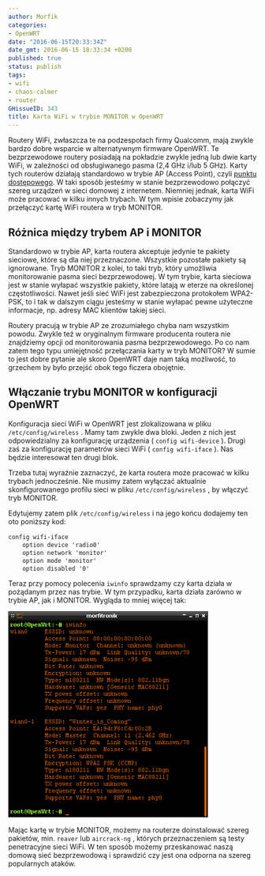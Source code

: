 ```yaml
---
author: Morfik
categories:
- OpenWRT
date: "2016-06-15T20:33:34Z"
date_gmt: 2016-06-15 18:33:34 +0200
published: true
status: publish
tags:
- wifi
- chaos-calmer
- router
GHissueID: 343
title: Karta WiFi w trybie MONITOR w OpenWRT
---
```


Routery WiFi, zwłaszcza te na podzespołach firmy Qualcomm, mają zwykle bardzo dobre wsparcie w
alternatywnym firmware OpenWRT. Te bezprzewodowe routery posiadają na pokładzie zwykle jedną lub
dwie karty WiFi, w zależności od obsługiwanego pasma (2,4 GHz i/lub 5 GHz). Karty tych routerów
działają standardowo w trybie AP (Access Point), czyli [punktu dostępowego][1]. W taki sposób
jesteśmy w stanie bezprzewodowo połączyć szereg urządzeń w sieci domowej z internetem. Niemniej
jednak, karta WiFi może pracować w kilku innych trybach. W tym wpisie zobaczymy jak przełączyć
kartę WiFi routera w tryb MONITOR.

<!--more-->
## Różnica między trybem AP i MONITOR

Standardowo w trybie AP, karta routera akceptuje jedynie te pakiety sieciowe, które są dla niej
przeznaczone. Wszystkie pozostałe pakiety są ignorowane. Tryb MONITOR z kolei, to taki tryb, który
umożliwia monitorowanie pasma sieci bezprzewodowej. W tym trybie, karta sieciowa jest w stanie
wyłapać wszystkie pakiety, które latają w eterze na określonej częstotliwości. Nawet jeśli sieć
WiFi jest zabezpieczona protokołem WPA2-PSK, to i tak w dalszym ciągu jesteśmy w stanie wyłapać
pewne użyteczne informacje, np. adresy MAC klientów takiej sieci.

Routery pracują w trybie AP ze zrozumiałego chyba nam wszystkim powodu. Zwykle też w oryginalnym
firmware producenta routera nie znajdziemy opcji od monitorowania pasma bezprzewodowego. Po co nam
zatem tego typu umiejętność przełączania karty w tryb MONITOR? W sumie to jest dobre pytanie ale
skoro OpenWRT daje nam taką możliwość, to grzechem by było przejść obok tego ficzera obojętnie.

## Włączanie trybu MONITOR w konfiguracji OpenWRT

Konfiguracja sieci WiFi w OpenWRT jest zlokalizowana w pliku `/etc/config/wireless` . Mamy tam
zwykle dwa bloki. Jeden z nich jest odpowiedzialny za konfigurację urządzenia ( `config wifi-device`
). Drugi zaś za konfigurację parametrów sieci WiFi ( `config wifi-iface` ). Nas będzie interesował
ten drugi blok.

Trzeba tutaj wyraźnie zaznaczyć, że karta routera może pracować w kilku trybach jednocześnie. Nie
musimy zatem wyłączać aktualnie skonfigurowanego profilu sieci w pliku `/etc/config/wireless` , by
włączyć tryb MONITOR.

Edytujemy zatem plik `/etc/config/wireless` i na jego końcu dodajemy ten oto poniższy kod:

    config wifi-iface
        option device 'radio0'
        option network 'monitor'
        option mode 'monitor'
        option disabled '0'

Teraz przy pomocy polecenia `iwinfo` sprawdzamy czy karta działa w pożądanym przez nas trybie. W tym
przypadku, karta działa zarówno w trybie AP, jak i MONITOR. Wygląda to mniej więcej tak:

![](/img/2016/06/1.openwrt-router-wifi-monitor-mode-tryb.png#big)

Mając kartę w trybie MONITOR, możemy na routerze doinstalować szereg pakietów, min. `reaver` lub
`aircrack-ng` , których przeznaczeniem są testy penetracyjne sieci WiFi. W ten sposób możemy
przeskanować naszą domową sieć bezprzewodową i sprawdzić czy jest ona odporna na szereg popularnych
ataków.

[1]: https://pl.wikipedia.org/wiki/Punkt_dost%C4%99pu
